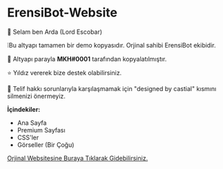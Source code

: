 # ErensiBot-Website

👋 Selam ben Arda (Lord Escobar)

❕Bu altyapı tamamen bir demo kopyasıdır. Orjinal sahibi ErensiBot ekibidir.

📯 Altyapı parayla **MKH#0001** tarafından kopyalatılmıştır.

⭐ Yıldız vererek bize destek olabilirsiniz.

🎨 Telif hakkı sorunlarıyla karşılaşmamak için "designed by castial" kısmını silmenizi önermeyiz.

**İçindekiler:**
- Ana Sayfa
- Premium Sayfası
- CSS'ler
- Görseller (Bir Çoğu)

[Orjinal Websitesine Buraya Tıklarak Gidebilirsiniz.](https://eren.si)
